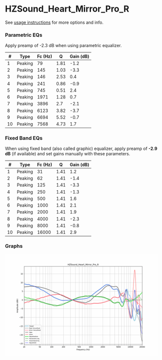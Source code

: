 # HZSound_Heart_Mirror_Pro_R
See [usage instructions](https://github.com/jaakkopasanen/AutoEq#usage) for more options and info.

### Parametric EQs
Apply preamp of -2.3 dB when using parametric equalizer.

|   # | Type    |   Fc (Hz) |    Q |   Gain (dB) |
|-----|---------|-----------|------|-------------|
|   1 | Peaking |        79 | 1.81 |        -1.2 |
|   2 | Peaking |       145 | 1.03 |        -3.3 |
|   3 | Peaking |       146 | 2.53 |         0.4 |
|   4 | Peaking |       241 | 0.86 |        -0.9 |
|   5 | Peaking |       745 | 0.51 |         2.4 |
|   6 | Peaking |      1971 | 1.28 |         0.7 |
|   7 | Peaking |      3896 | 2.7  |        -2.1 |
|   8 | Peaking |      6123 | 3.82 |        -3.7 |
|   9 | Peaking |      6694 | 5.52 |        -0.7 |
|  10 | Peaking |      7568 | 4.73 |         1.7 |

### Fixed Band EQs
When using fixed band (also called graphic) equalizer, apply preamp of **-2.9 dB** (if available) and set gains manually with these parameters.

|   # | Type    |   Fc (Hz) |    Q |   Gain (dB) |
|-----|---------|-----------|------|-------------|
|   1 | Peaking |        31 | 1.41 |         1.2 |
|   2 | Peaking |        62 | 1.41 |        -1.4 |
|   3 | Peaking |       125 | 1.41 |        -3.3 |
|   4 | Peaking |       250 | 1.41 |        -1.3 |
|   5 | Peaking |       500 | 1.41 |         1.6 |
|   6 | Peaking |      1000 | 1.41 |         2.1 |
|   7 | Peaking |      2000 | 1.41 |         1.9 |
|   8 | Peaking |      4000 | 1.41 |        -2.3 |
|   9 | Peaking |      8000 | 1.41 |        -0.8 |
|  10 | Peaking |     16000 | 1.41 |         2.9 |

### Graphs
![](./HZSound_Heart_Mirror_Pro_R.png)
